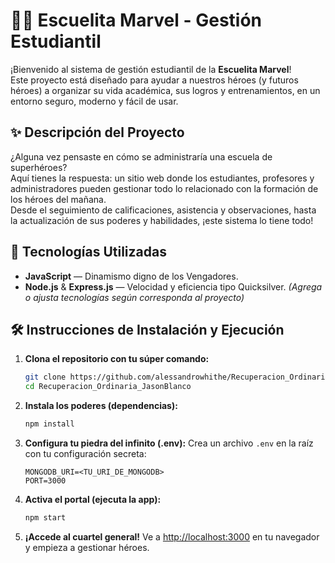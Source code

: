 # 🦸‍♂️ Escuelita Marvel - Gestión Estudiantil

¡Bienvenido al sistema de gestión estudiantil de la **Escuelita Marvel**!  
Este proyecto está diseñado para ayudar a nuestros héroes (y futuros héroes) a organizar su vida académica, sus logros y entrenamientos, en un entorno seguro, moderno y fácil de usar.

## ✨ Descripción del Proyecto

¿Alguna vez pensaste en cómo se administraría una escuela de superhéroes?  
Aquí tienes la respuesta: un sitio web donde los estudiantes, profesores y administradores pueden gestionar todo lo relacionado con la formación de los héroes del mañana.  
Desde el seguimiento de calificaciones, asistencia y observaciones, hasta la actualización de sus poderes y habilidades, ¡este sistema lo tiene todo!

## 🚀 Tecnologías Utilizadas

- **JavaScript** — Dinamismo digno de los Vengadores.
- **Node.js** & **Express.js** — Velocidad y eficiencia tipo Quicksilver.
*(Agrega o ajusta tecnologías según corresponda al proyecto)*

## 🛠️ Instrucciones de Instalación y Ejecución

1. **Clona el repositorio con tu súper comando:**
   ```bash
   git clone https://github.com/alessandrowhithe/Recuperacion_Ordinaria_JasonBlanco.git
   cd Recuperacion_Ordinaria_JasonBlanco
   ```

2. **Instala los poderes (dependencias):**
   ```bash
   npm install
   ```

3. **Configura tu piedra del infinito (.env):**
   Crea un archivo `.env` en la raíz con tu configuración secreta:
   ```
   MONGODB_URI=<TU_URI_DE_MONGODB>
   PORT=3000
   ```

4. **Activa el portal (ejecuta la app):**
   ```bash
   npm start
   ```

5. **¡Accede al cuartel general!**
   Ve a [http://localhost:3000](http://localhost:3000) en tu navegador y empieza a gestionar héroes.
